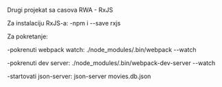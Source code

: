 Drugi projekat sa casova RWA - RxJS

Za instalaciju RxJS-a:
-npm i --save rxjs

Za pokretanje:

-pokrenuti webpack watch:
	./node_modules/.bin/webpack --watch

-pokrenuti dev server:
	./node_modules/.bin/webpack-dev-server --watch
	
-startovati json-server:
	json-server movies.db.json
